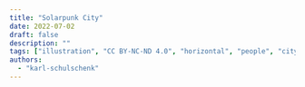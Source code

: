 ```yaml
---
title: "Solarpunk City"
date: 2022-07-02
draft: false
description: ""
tags: ["illustration", "CC BY-NC-ND 4.0", "horizontal", "people", "city", "wind turbines", "solar", "transport", "farming"]
authors:
  - "karl-schulschenk"
---
```


